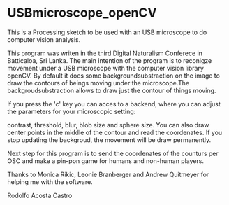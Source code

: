 # USBmicroscope_openCV
This is a Processing sketch to be used with an USB microscope to do computer vision analysis. 

This program was writen in the third Digital Naturalism Conferece in Batticaloa, Sri Lanka. 
The main intention of the program is to reconigze movement under a USB microscope with the 
computer vision library openCV. By default it does some backgroundsubstraction on the image 
to draw the contours of beings moving under the microscope.The backgroudsubstraction allows to
draw just the contour of things moving. 

If you press the 'c' key you can acces to a backend, where you can adjust the parameters for 
your microscopic setting:

contrast, threshold, blur, blob size and sphere size. 
You can also draw center points in the middle of the contour and read the coordenates.
If you stop updating the backgroud, the movement will be draw permanently. 

Next step for this program is to send the coordenates of the counturs per OSC 
and make a pin-pon game for humans and non-human players. 

Thanks to Monica Rikic, Leonie Branberger and Andrew Quitmeyer for helping me with the software. 

Rodolfo Acosta Castro
